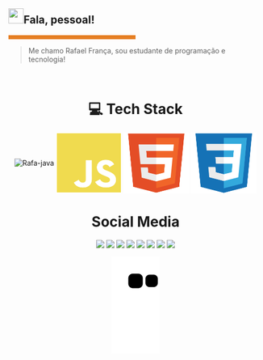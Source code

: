 ## <h2><img height="30px" width="30px"  src="https://camo.githubusercontent.com/e8e7b06ecf583bc040eb60e44eb5b8e0ecc5421320a92929ce21522dbc34c891/68747470733a2f2f6d656469612e67697068792e636f6d2f6d656469612f6876524a434c467a6361737252346961377a2f67697068792e676966"></img>Fala, pessoal!</h2><hr style='background-color:#e67e22;border-width:0;color:#000000;height:8px;line-height:0;text-align:left;width:50%;'/> <blockquote>Me chamo Rafael França, sou estudante de programação e tecnologia! </blockquote> 

 



  <div  align="center"> 
  <div style="display: inline_block"><br>
  
  <h1 align="center"> 💻 Tech Stack</h1>
  <img align="center" alt="Rafa-java" height="120" width="130" img src="https://cdn.jsdelivr.net/gh/devicons/devicon/icons/java/java-original-wordmark.svg"/>
  <img align="center" alt="Rafa-Js" height="120" width="130" src="https://raw.githubusercontent.com/devicons/devicon/master/icons/javascript/javascript-plain.svg">
  <img align="center" alt="Rafa-HTML" height="120" width="130" src="https://raw.githubusercontent.com/devicons/devicon/master/icons/html5/html5-original.svg">
  <img align="center" alt="Rafa-CSS" height="120" width="130" src="https://raw.githubusercontent.com/devicons/devicon/master/icons/css3/css3-original.svg">
         
          
                      
</div>
 

<div> 
 
 <h1 align="center">Social Media</h1>
  <a href="https://instagram.com/rafasfrancah" target="_blank"><img src="https://img.shields.io/badge/-Instagram-%23E4405F?style=for-the-badge&logo=instagram&logoColor=white" target="_blank"></a>
 	  <a href = "mailto:rafasfrancah@gmail.com"><img src="https://img.shields.io/badge/-Gmail-%23333?style=for-the-badge&logo=gmail&logoColor=white" target="_blank"></a>
  <a href="https://www.linkedin.com/in/rafael-frança-480006246" target="_blank"><img src="https://img.shields.io/badge/-LinkedIn-%230077B5?style=for-the-badge&logo=linkedin&logoColor=white" target="_blank"></a> 
   <a href="https://twitter.com/rafasfrancah" target="_blank"><img src="https://img.shields.io/badge/Twitter-1DA1F2?style=for-the-badge&logo=twitter&logoColor=white" target="_blank"></a> 
    <a href="https://api.whatsapp.com/send?phone=5585996422997" target="_blank"><img src="https://img.shields.io/badge/WhatsApp-25D366?style=for-the-badge&logo=whatsapp&logoColor=white" target="_blank"></a> 
  <a href="https://youtube.com/channel/UCPqt-5lbfh1ORv2SjIk1AkA" target="_blank"><img src="https://img.shields.io/badge/YouTube-FF0000?style=for-the-badge&logo=youtube&logoColor=white" target="_blank"></a>
  <a href="https://telegram.org/@Rafasfrancah" target="_blank"><img src="https://img.shields.io/badge/Telegram-2CA5E0?style=for-the-badge&logo=telegram&logoColor=white" target="_blank"></a>
   <a href="https://discord.com/channels/@me/<5585996422997>" target="_blank"><img src="https://img.shields.io/badge/Discord-7289DA?style=for-the-badge&logo=discord&logoColor=white" target="_blank"></a>
  
</div>
  
![snake gif](https://github.com/Rafasfrancah/Rafasfrancah/blob/output/github-contribution-grid-snake.svg)
